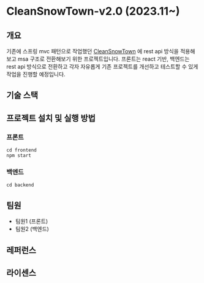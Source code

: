 # CleanSnowTown-v2.0 (2023.11~)

## 개요 
기존에 스프링 mvc 패턴으로 작업했던 [CleanSnowTown](https://github.com/yumi530/CleanSnowtown) 에 rest api 방식을 적용해보고 msa 구조로 전환해보기 위한 프로젝트입니다.
프론트는 react 기반, 백엔드는 rest api 방식으로 전환하고 각자 자유롭게 기존 프로젝트를 개선하고 테스트할 수 있게 작업을 진행할 예정입니다.

## 기술 스택

## 프로젝트 설치 및 실행 방법
### 프론트
```
cd frontend
npm start
```

### 백엔드
```
cd backend
```

## 팀원
- 팀원1 (프론트)
- 팀원2 (백엔드)

## 레퍼런스

## 라이센스
